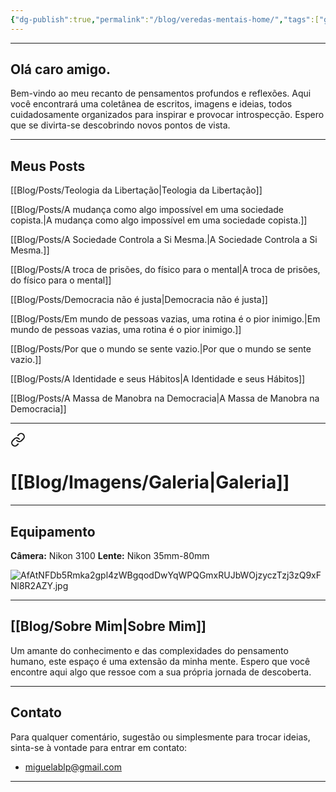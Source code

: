 ```yaml
---
{"dg-publish":true,"permalink":"/blog/veredas-mentais-home/","tags":["gardenEntry"],"noteIcon":""}
---
```


---
## Olá caro amigo.

Bem-vindo ao meu recanto de pensamentos profundos e reflexões. Aqui você encontrará uma coletânea de escritos, imagens e ideias, todos cuidadosamente organizados para inspirar e provocar introspecção. Espero que se divirta-se descobrindo novos pontos de vista.

---

## Meus Posts


<div class="transclusion internal-embed is-loaded"><div class="markdown-embed">




[[Blog/Posts/Teologia da Libertação\|Teologia da Libertação]]

[[Blog/Posts/A mudança como algo impossível em uma sociedade copista.\|A mudança como algo impossível em uma sociedade copista.]]

[[Blog/Posts/A Sociedade Controla a Si Mesma.\|A Sociedade Controla a Si Mesma.]]

[[Blog/Posts/A troca de prisões, do físico para o mental\|A troca de prisões, do físico para o mental]]

[[Blog/Posts/Democracia não é justa\|Democracia não é justa]]

[[Blog/Posts/Em mundo de pessoas vazias, uma rotina é o pior inimigo.\|Em mundo de pessoas vazias, uma rotina é o pior inimigo.]]

[[Blog/Posts/Por que o mundo se sente vazio.\|Por que o mundo se sente vazio.]]

[[Blog/Posts/A Identidade e seus Hábitos\|A Identidade e seus Hábitos]]

[[Blog/Posts/A Massa de Manobra na Democracia\|A Massa de Manobra na Democracia]]


</div></div>


---


<div class="transclusion internal-embed is-loaded"><a class="markdown-embed-link" href="/blog/imagens/galeria-de-imagens/" aria-label="Open link"><svg xmlns="http://www.w3.org/2000/svg" width="24" height="24" viewBox="0 0 24 24" fill="none" stroke="currentColor" stroke-width="2" stroke-linecap="round" stroke-linejoin="round" class="svg-icon lucide-link"><path d="M10 13a5 5 0 0 0 7.54.54l3-3a5 5 0 0 0-7.07-7.07l-1.72 1.71"></path><path d="M14 11a5 5 0 0 0-7.54-.54l-3 3a5 5 0 0 0 7.07 7.07l1.71-1.71"></path></svg></a><div class="markdown-embed">




# [[Blog/Imagens/Galeria\|Galeria]]

---

## Equipamento

**Câmera:** Nikon 3100
**Lente:** Nikon 35mm-80mm

![AfAtNFDb5Rmka2gpl4zWBgqodDwYqWPQGmxRUJbWOjzyczTzj3zQ9xFNl8R2AZY.jpg](/img/user/Blog/Media/AfAtNFDb5Rmka2gpl4zWBgqodDwYqWPQGmxRUJbWOjzyczTzj3zQ9xFNl8R2AZY.jpg)

---


</div></div>


## [[Blog/Sobre Mim\|Sobre Mim]]

Um amante do conhecimento e das complexidades do pensamento humano, este espaço é uma extensão da minha mente. Espero que você encontre aqui algo que ressoe com a sua própria jornada de descoberta.

---

## Contato

Para qualquer comentário, sugestão ou simplesmente para trocar ideias, sinta-se à vontade para entrar em contato:

- miguelablp@gmail.com

---

